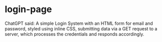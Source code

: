 # login-page
ChatGPT said: A simple Login System with an HTML form for email and password, styled using inline CSS, submitting data via a GET request to a server, which processes the credentials and responds accordingly.
